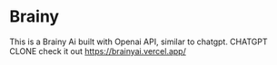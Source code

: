 # Brainy
This is a Brainy Ai built with Openai API, similar to chatgpt.
CHATGPT CLONE
check it out https://brainyai.vercel.app/

